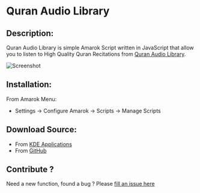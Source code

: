Quran Audio Library
===================

		
Description:
------------
Quran Audio Library is simple Amarok Script written in JavaScript that allow you to listen to High Quality Quran Recitations from [Quran Audio Library](http://www.mp3quran.net/).
	
![Screenshot](http://boubakr92.files.wordpress.com/2013/06/screenshot-from-2013-07-24-041731.png?w=1000&h=)


Installation:
-------------
From Amarok Menu:
+ Settings -> Configure Amarok -> Scripts -> Manage Scripts


Download Source:
----------------
+ From [KDE Applications](http://kde-apps.org/content/show.php?content=159912)
+ From [GitHub](https://github.com/boubakr92/Quran-Audio-Library-Amarok-Script)


Contribute ?
------------
Need a new function, found a bug ? Please [fill an issue here](https://github.com/boubakr92/Quran-Audio-Library-Amarok-Script/issues/new)